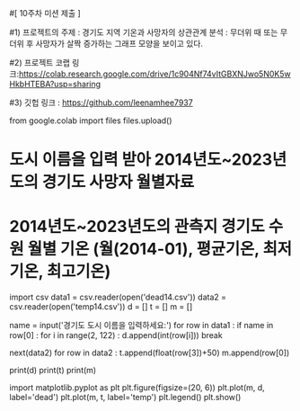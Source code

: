 #[ 10주차 미션 제출 ]

#1) 프로젝트의 주제 : 경기도 지역 기온과 사망자의 상관관계 분석  : 무더위 때 또는 무더위 후 사망자가 살짝 증가하는 그래프 모양을 보이고 있다.

#2) 프로젝트 코랩 링크:https://colab.research.google.com/drive/1c904Nf74vItGBXNJwo5N0K5wHkbHTEBA?usp=sharing

#3) 깃헙 링크 : https://github.com/leenamhee7937

from google.colab import files
files.upload()

# 도시 이름을 입력 받아 2014년도~2023년도의 경기도 사망자 월별자료
# 2014년도~2023년도의 관측지 경기도 수원 월별 기온 (월(2014-01), 평균기온, 최저기온, 최고기온)
import csv
data1 = csv.reader(open('dead14.csv'))
data2 = csv.reader(open('temp14.csv'))
d = []
t = []
m = []

name = input('경기도 도시 이름을 입력하세요:')
for row in data1 :
  if name in row[0] :
    for i in range(2, 122) :
      d.append(int(row[i]))
    break


next(data2)
for row in data2 :
 t.append(float(row[3])+50)
 m.append(row[0])

print(d)
print(t)
print(m)

import matplotlib.pyplot as plt
plt.figure(figsize=(20, 6))
plt.plot(m, d, label='dead')
plt.plot(m, t, label='temp')
plt.legend()
plt.show()
